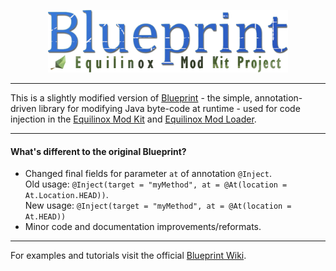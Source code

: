 <p align="center"><img src="docs/blueprint_emkp_logo.png" alt="Blueprint EMKP Logo" height="100"></p>

---

This is a slightly modified version of [Blueprint](https://github.com/wordandahalf/Blueprint) - the simple, annotation-driven library for modifying 
Java byte-code at runtime - used for code injection in the [Equilinox Mod Kit](https://github.com/EquilinoxModKitProject/Equilinox-Mod-Kit) and 
[Equilinox Mod Loader](https://github.com/EquilinoxModKitProject/Equilinox-Mod-Loader).

---

#### What's different to the original Blueprint?
- Changed final fields for parameter `at` of annotation `@Inject`.<br>
  Old usage: `@Inject(target = "myMethod", at = @At(location = At.Location.HEAD))`.<br>
  New usage: `@Inject(target = "myMethod", at = @At(location = At.HEAD))`
- Minor code and documentation improvements/reformats.

---

For examples and tutorials visit the official [Blueprint Wiki](https://github.com/wordandahalf/Blueprint/wiki).